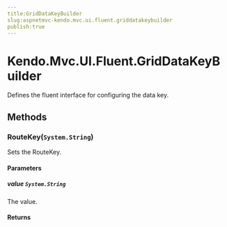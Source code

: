 ```yaml
---
title:GridDataKeyBuilder
slug:aspnetmvc-kendo.mvc.ui.fluent.griddatakeybuilder
publish:true
---
```


# Kendo.Mvc.UI.Fluent.GridDataKeyBuilder
Defines the fluent interface for configuring the data key.



## Methods

### RouteKey(`System.String`)
Sets the RouteKey.


#### Parameters

##### value `System.String`
The value.



#### Returns





 
